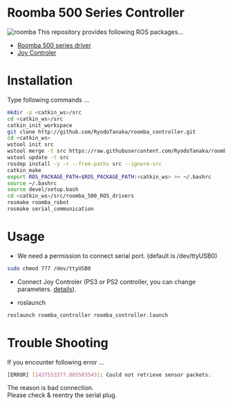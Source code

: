 # Roomba 500 Series Controller
![roomba](./.images/roomba.png)
This repository provides following ROS packages...
- [Roomba 500 series driver](http://github.com/Arkapravo/roomba_500_ROS_drivers)
- [Joy Controler](http://github.com/RyodoTanaka/joy_controler)

# Installation

Type following commands ...

```bash
mkdir -p <catkin_ws>/src
cd <catkin_ws>/src
catkin_init_workspace
git clone http://github.com/RyodoTanaka/roomba_controller.git
cd <catkin_ws>
wstool init src
wstool merge -t src https://raw.githubusercontent.com/RyodoTanaka/roomba_controler/master/roomba.rosinstall
wstool update -t src
rosdep install -y -r --from-paths src --ignore-src
catkin_make
export ROS_PACKAGE_PATH=$ROS_PACKAGE_PATH:<catkin_ws> >> ~/.bashrc
source ~/.bashrc
source devel/setup.bash
cd <catkin_ws>/src/roomba_500_ROS_drivers
rosmake roomba_robot
rosmake serial_communication
```

# Usage
- We need a permission to connect serial port. (default is /dev/ttyUSB0)
```bash
sudo chmod 777 /dev/ttyUSB0
```

- Connect Joy Controler (PS3 or PS2 controller, you can change parameters. [details](http://github.com/RyodoTanaka/joy_controler)). 

- roslaunch
```bash
roslaunch roomba_controller roomba_controller.launch
```

# Trouble Shooting
If you encounter following error ...
```bash
[ERROR] [1437553377.085503543]: Could not retrieve sensor packets.
```
The reason is bad connection.  
Please check & reentry the serial plug.
